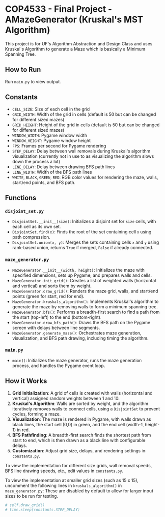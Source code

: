 # COP4533 - Final Project - AMazeGenerator (Kruskal's MST Algorithm)

This project is for UF's Algorithm Abstraction and Design Class and uses Kruskal's Algorithm to generate a Maze which is basically a Minimum Spanning Tree.

## How to Run
Run `main.py` to view output.

## Constants
- `CELL_SIZE`: Size of each cell in the grid
- `GRID_WIDTH`: Width of the grid in cells (default is 50 but can be changed for different sized mazes)
- `GRID_HEIGHT`: Height of the grid in cells (default is 50 but can be changed for different sized mazes)
- `WINDOW_WIDTH`: Pygame window width
- `WINDOW_HEIGHT`: Pygame window height
- `FPS`: Frames per second for Pygame rendering
- `STEP_DELAY`: Delay between wall removals during Kruskal's algorithm visualization (currently not in use to as visualizing the algorithm slows down the process a lot)
- `LINE_DELAY`: Delay between drawing BFS path lines
- `LINE_WIDTH`: Width of the BFS path lines
- `WHITE`, `BLACK`, `GREEN`, `RED`: RGB color values for rendering the maze, walls, start/end points, and BFS path.

## Functions
### `disjoint_set.py`
- `DisjointSet.__init__(size)`: Initializes a disjoint set for `size` cells, with each cell as its own set.
- `DisjointSet.find(x)`: Finds the root of the set containing cell `x` using path compression.
- `DisjointSet.union(x, y)`: Merges the sets containing cells `x` and `y` using rank-based union, returns `True` if merged, `False` if already connected.

### `maze_generator.py`
- `MazeGenerator.__init__(width, height)`: Initializes the maze with specified dimensions, sets up Pygame, and prepares walls and cells.
- `MazeGenerator.init_grid()`: Creates a list of weighted walls (horizontal and vertical) and sorts them by weight.
- `MazeGenerator.draw_grid()`: Renders the maze grid, walls, and start/end points (green for start, red for end).
- `MazeGenerator.kruskals_algorithm()`: Implements Kruskal's algorithm to generate the maze by removing walls to form a minimum spanning tree.
- `MazeGenerator.bfs()`: Performs a breadth-first search to find a path from the start (top-left) to the end (bottom-right).
- `MazeGenerator.draw_bfs_path()`: Draws the BFS path on the Pygame screen with delays between line segments.
- `MazeGenerator.generate_maze()`: Orchestrates maze generation, visualization, and BFS path drawing, including timing the algorithm.

### `main.py`
- `main()`: Initializes the maze generator, runs the maze generation process, and handles the Pygame event loop.

## How it Works
1. **Grid Initialization**: A grid of cells is created with walls (horizontal and vertical) assigned random weights between 1 and 10.
2. **Kruskal's Algorithm**: Walls are sorted by weight, and the algorithm iteratively removes walls to connect cells, using a `DisjointSet` to prevent cycles, forming a maze.
3. **Visualization**: The maze is rendered in Pygame, with walls drawn as black lines, the start cell (0,0) in green, and the end cell (width-1, height-1) in red.
4. **BFS Pathfinding**: A breadth-first search finds the shortest path from start to end, which is then drawn as a black line with configurable delays.
5. **Customization**: Adjust grid size, delays, and rendering settings in `constants.py`.

To view the implementation for different size grids, wall removal speeds, BFS line drawing speeds, etc., edit values in `constants.py`.

To view the implementation at smaller grid sizes (such as 15 x 15), uncomment the following lines in `kruskals_algorithm()` in `maze_generator.py`:
These are disabled by default to allow for larger input sizes to be run for testing.
```python
# self.draw_grid()
# time.sleep(constants.STEP_DELAY)
```
